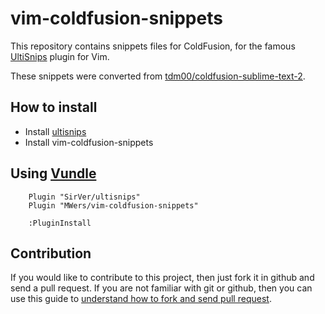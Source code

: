 vim-coldfusion-snippets
====================

This repository contains snippets files for ColdFusion, for the famous [UltiSnips](https://github.com/SirVer/ultisnips) plugin for Vim.

These snippets were converted from [tdm00/coldfusion-sublime-text-2](https://github.com/tdm00/coldfusion-sublime-text-2).

How to install
-------------

- Install [ultisnips](https://github.com/SirVer/ultisnips)
- Install vim-coldfusion-snippets

Using [Vundle](https://github.com/gmarik/vundle)
-------------

```VimL
    Plugin "SirVer/ultisnips"
    Plugin "MWers/vim-coldfusion-snippets"

    :PluginInstall
```
Contribution
-------------

If you would like to contribute to this project, then just fork it in github and send a pull request. If you are not familiar with git or github, then you can use this guide to [understand how to fork and send pull request](http://sudarmuthu.com/blog/contributing-to-project-hosted-in-github).

